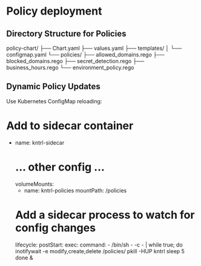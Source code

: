 # Policy deployment

## Directory Structure for Policies

policy-chart/
├── Chart.yaml
├── values.yaml
├── templates/
│   └── configmap.yaml
└── policies/
    ├── allowed_domains.rego
    ├── blocked_domains.rego
    ├── secret_detection.rego
    ├── business_hours.rego
    └── environment_policy.rego


## Dynamic Policy Updates
Use Kubernetes ConfigMap reloading:

# Add to sidecar container
- name: kntrl-sidecar
  # ... other config ...
  volumeMounts:
    - name: kntrl-policies
      mountPath: /policies
  # Add a sidecar process to watch for config changes
  lifecycle:
    postStart:
      exec:
        command:
        - /bin/sh
        - -c
        - |
          while true; do
            inotifywait -e modify,create,delete /policies/
            pkill -HUP kntrl
            sleep 5
          done &